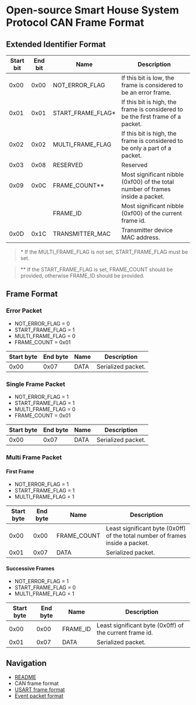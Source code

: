 # Open-source Smart House System Protocol CAN Frame Format

## Extended Identifier Format
| Start bit | End bit | Name              | Description |
| --------- | ------- | ----------------- | ----------- |
| 0x00      | 0x00    | NOT_ERROR_FLAG    | If this bit is low, the frame is considered to be an error frame. |
| 0x01      | 0x01    | START_FRAME_FLAG* | If this bit is high, the frame is considered to be the first frame of a packet. |
| 0x02      | 0x02    | MULTI_FRAME_FLAG  | If this bit is high, the frame is considered to be only a part of a packet. |
| 0x03      | 0x08    | RESERVED          | Reserved |
| 0x09      | 0x0C    | FRAME_COUNT**     | Most significant nibble (0xf00) of the total number of frames inside a packet. |
|           |         | FRAME_ID          | Most significant nibble (0xf00) of the current frame id. |
| 0x0D      | 0x1C    | TRANSMITTER_MAC   | Transmitter device MAC address. |

> \* If the MULTI_FRAME_FLAG is not set, START_FRAME_FLAG must be set.

> \*\* If the START_FRAME_FLAG is set, FRAME_COUNT should be provided, otherwise FRAME_ID should be provided. 

## Frame Format

### Error Packet
* NOT_ERROR_FLAG = 0
* START_FRAME_FLAG = 1
* MULTI_FRAME_FLAG = 0
* FRAME_COUNT = 0x01

| Start byte | End byte | Name | Description |
| ---------  | -------  | ---- | ----------- |
| 0x00       | 0x07     | DATA | Serialized packet. |

### Single Frame Packet
* NOT_ERROR_FLAG = 1
* START_FRAME_FLAG = 1
* MULTI_FRAME_FLAG = 0
* FRAME_COUNT = 0x01

| Start byte | End byte | Name | Description |
| ---------  | -------  | ---- | ----------- |
| 0x00       | 0x07     | DATA | Serialized packet. |

### Multi Frame Packet

#### First Frame
* NOT_ERROR_FLAG = 1
* START_FRAME_FLAG = 1
* MULTI_FRAME_FLAG = 1

| Start byte | End byte | Name        | Description |
| ---------  | -------  | ----------- | ----------- |
| 0x00       | 0x00     | FRAME_COUNT | Least significant byte (0x0ff) of the total number of frames inside a packet. |
| 0x01       | 0x07     | DATA        | Serialized packet. |

#### Successive Frames
* NOT_ERROR_FLAG = 1
* START_FRAME_FLAG = 0
* MULTI_FRAME_FLAG = 1

| Start byte | End byte | Name        | Description |
| ---------  | -------  | ----------- | ----------- |
| 0x00       | 0x00     | FRAME_ID    | Least significant byte (0x0ff) of the current frame id. |
| 0x01       | 0x07     | DATA        | Serialized packet. |

## Navigation
* [README](../README.md)
* CAN frame format
* [USART frame format](USART.md)
* [Event packet format](PACKET.md)

